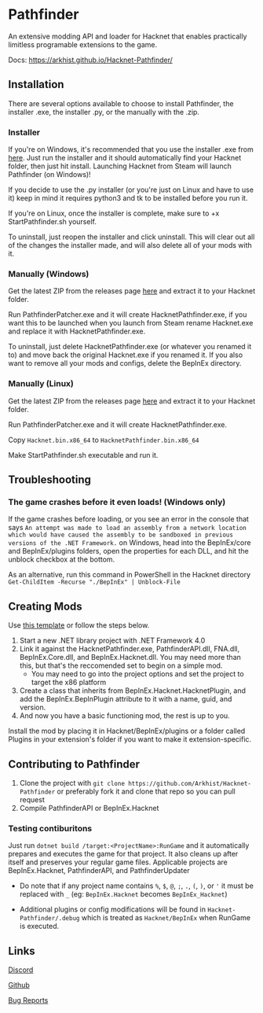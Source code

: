 # Pathfinder

An extensive modding API and loader for Hacknet that enables practically limitless programable extensions to the game.

Docs: https://arkhist.github.io/Hacknet-Pathfinder/

## Installation

There are several options available to choose to install Pathfinder, the installer .exe, the installer .py, or the manually with the .zip.

### Installer

If you're on Windows, it's recommended that you use the installer .exe from [here](https://github.com/Arkhist/Hacknet-Pathfinder/releases). Just run the installer and it should automatically find your Hacknet folder, then just hit install. Launching Hacknet from Steam will launch Pathfinder (on Windows)!

If you decide to use the .py installer (or you're just on Linux and have to use it) keep in mind it requires python3 and tk to be installed before you run it.

If you're on Linux, once the installer is complete, make sure to +x StartPathfinder.sh yourself.

To uninstall, just reopen the installer and click uninstall. This will clear out all of the changes the installer made, and will also delete all of your mods with it.

### Manually (Windows)

Get the latest ZIP from the releases page [here](https://github.com/Arkhist/Hacknet-Pathfinder/releases) and extract it to your Hacknet folder.

Run PathfinderPatcher.exe and it will create HacknetPathfinder.exe, if you want this to be launched when you launch from Steam rename Hacknet.exe and replace it with HacknetPathfinder.exe.

To uninstall, just delete HacknetPathfinder.exe (or whatever you renamed it to) and move back the original Hacknet.exe if you renamed it. If you also want to remove all your mods and configs, delete the BepInEx directory.

### Manually (Linux)

Get the latest ZIP from the releases page [here](https://github.com/Arkhist/Hacknet-Pathfinder/releases) and extract it to your Hacknet folder.

Run PathfinderPatcher.exe and it will create HacknetPathfinder.exe.

Copy `Hacknet.bin.x86_64` to `HacknetPathfinder.bin.x86_64`

Make StartPathfinder.sh executable and run it.

## Troubleshooting

### The game crashes before it even loads! (Windows only)

If the game crashes before loading, or you see an error in the console that says `An attempt was made to load an assembly from a network location which would have caused the assembly to be sandboxed in previous versions of the .NET Framework.` on Windows, head into the BepInEx/core and BepInEx/plugins folders, open the properties for each DLL, and hit the unblock checkbox at the bottom.

As an alternative, run this command in PowerShell in the Hacknet directory `Get-ChildItem -Recurse "./BepInEx" | Unblock-File`

## Creating Mods

Use [this template](https://github.com/Windows10CE/HacknetPluginTemplate) or follow the steps below.

1. Start a new .NET library project with .NET Framework 4.0
2. Link it against the HacknetPathfinder.exe, PathfinderAPI.dll, FNA.dll, BepInEx.Core.dll, and BepInEx.Hacknet.dll. You may need more than this, but that's the reccomended set to begin on a simple mod.
    * You may need to go into the project options and set the project to target the x86 platform
3. Create a class that inherits from BepInEx.Hacknet.HacknetPlugin, and add the BepInEx.BepInPlugin attribute to it with a name, guid, and version.
4. And now you have a basic functioning mod, the rest is up to you.

Install the mod by placing it in Hacknet/BepInEx/plugins or a folder called Plugins in your extension's folder if you want to make it extension-specific.

## Contributing to Pathfinder

1. Clone the project with `git clone https://github.com/Arkhist/Hacknet-Pathfinder` or preferably fork it and clone that repo so you can pull request
2. Compile PathfinderAPI or BepInEx.Hacknet

### Testing contiburitons

Just run `dotnet build /target:<ProjectName>:RunGame` and it automatically prepares and executes the game for that project. It also cleans up after itself and preserves your regular game files. Applicable projects are BepInEx.Hacknet, PathfinderAPI, and PathfinderUpdater

* Do note that if any project name contains `%`, `$`, `@`, `;`, `.`, `(`, `)`, or `'` it must be replaced with `_` (eg: `BepInEx.Hacknet` becomes `BepInEx_Hacknet`)

* Additional plugins or config modifications will be found in `Hacknet-Pathfinder/.debug` which is treated as `Hacknet/BepInEx` when RunGame is executed.

## Links

[Discord](https://discord.gg/65SaxGg)

[Github](https://github.com/Arkhist/Hacknet-Pathfinder)

[Bug Reports](https://github.com/Arkhist/Hacknet-Pathfinder/issues)

